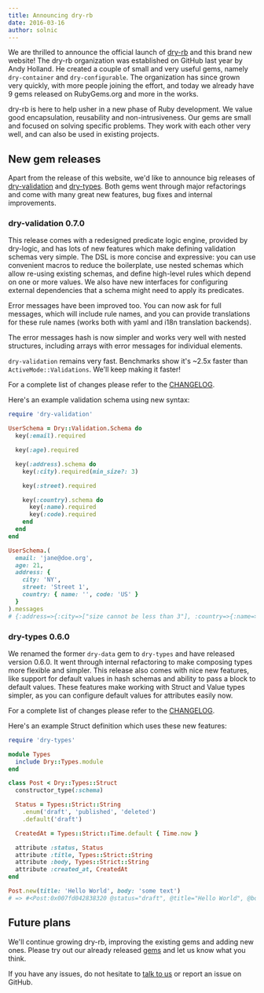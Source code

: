 ```yaml
---
title: Announcing dry-rb
date: 2016-03-16
author: solnic
---
```


We are thrilled to announce the official launch of [dry-rb](https://github.com/dry-rb) and this brand new website! The dry-rb organization was established on GitHub last year by Andy Holland. He created a couple of small and very useful gems, namely `dry-container` and `dry-configurable`. The organization has since grown very quickly, with more people joining the effort, and today we already have 9 gems released on RubyGems.org and more in the works.

dry-rb is here to help usher in a new phase of Ruby development. We value good encapsulation, reusability and non-intrusiveness. Our gems are small and focused on solving specific problems. They work with each other very well, and can also be used in existing projects.

## New gem releases

Apart from the release of this website, we'd like to announce big releases of [dry-validation](/gems/dry-validation) and [dry-types](/gems/dry-types). Both gems went through major refactorings and come with many great new features, bug fixes and internal improvements.

### dry-validation 0.7.0

This release comes with a redesigned predicate logic engine, provided by dry-logic, and has lots of new features which make defining validation schemas very simple. The DSL is more concise and expressive: you can use convenient macros to reduce the boilerplate, use nested schemas which allow re-using existing schemas, and define high-level rules which depend on one or more values. We also have new interfaces for configuring external dependencies that a schema might need to apply its predicates.

Error messages have been improved too. You can now ask for full messages, which will include rule names, and you can provide translations for these rule names (works both with yaml and i18n translation backends).

The error messages hash is now simpler and works very well with nested structures, including arrays with error messages for individual elements.

`dry-validation` remains very fast. Benchmarks show it's ~2.5x faster than `ActiveMode::Validations`. We'll keep making it faster!

For a complete list of changes please refer to the [CHANGELOG](https://github.com/dry-rb/dry-validation/blob/master/CHANGELOG.md#v070-2016-03-16).

Here's an example validation schema using new syntax:

``` ruby
require 'dry-validation'

UserSchema = Dry::Validation.Schema do
  key(:email).required

  key(:age).required

  key(:address).schema do
    key(:city).required(min_size?: 3)

    key(:street).required

    key(:country).schema do
      key(:name).required
      key(:code).required
    end
  end
end

UserSchema.(
  email: 'jane@doe.org',
  age: 21,
  address: {
    city: 'NY',
    street: 'Street 1',
    country: { name: '', code: 'US' }
  }
).messages
# {:address=>{:city=>["size cannot be less than 3"], :country=>{:name=>["must be filled"]}}}
```

### dry-types 0.6.0

We renamed the former `dry-data` gem to `dry-types` and have released version 0.6.0. It went through internal refactoring to make composing types more flexible and simpler. This release also comes with nice new features, like support for default values in hash schemas and ability to pass a block to default values. These features make working with Struct and Value types simpler, as you can configure default values for attributes easily now.

For a complete list of changes please refer to the [CHANGELOG](https://github.com/dry-rb/dry-types/blob/master/CHANGELOG.md#v070-2016-03-16).

Here's an example Struct definition which uses these new features:

``` ruby
require 'dry-types'

module Types
  include Dry::Types.module
end

class Post < Dry::Types::Struct
  constructor_type(:schema)

  Status = Types::Strict::String
    .enum('draft', 'published', 'deleted')
    .default('draft')

  CreatedAt = Types::Strict::Time.default { Time.now }

  attribute :status, Status
  attribute :title, Types::Strict::String
  attribute :body, Types::Strict::String
  attribute :created_at, CreatedAt
end

Post.new(title: 'Hello World', body: 'some text')
# => #<Post:0x007fd042838320 @status="draft", @title="Hello World", @body="some text", @created_at=2016-03-16 11:28:41 +0100>
```

## Future plans

We'll continue growing dry-rb, improving the existing gems and adding new ones. Please try out our already released [gems](/gems) and let us know what you think.

If you have any issues, do not hesitate to [talk to us](https://gitter.im/dry-rb/chat) or report an issue on GitHub.
